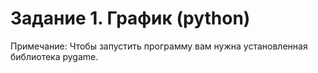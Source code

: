 # Задание 1. График (python)
Примечание: Чтобы запустить программу вам нужна установленная библиотека pygame.
